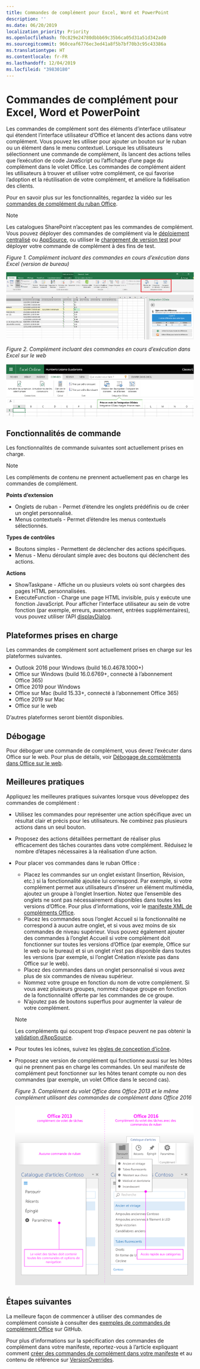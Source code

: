 ```yaml
---
title: Commandes de complément pour Excel, Word et PowerPoint
description: ''
ms.date: 06/20/2019
localization_priority: Priority
ms.openlocfilehash: f0c829e24780dbbb69c35b6ca05d31a51d342ad0
ms.sourcegitcommit: 960ceaf6776ec3ed41a8f5b7bf70b3c95c43386a
ms.translationtype: HT
ms.contentlocale: fr-FR
ms.lasthandoff: 12/04/2019
ms.locfileid: "39830180"
---
```

# <a name="add-in-commands-for-excel-word-and-powerpoint"></a>Commandes de complément pour Excel, Word et PowerPoint

Les commandes de complément sont des éléments d’interface utilisateur qui étendent l’interface utilisateur d’Office et lancent des actions dans votre complément. Vous pouvez les utiliser pour ajouter un bouton sur le ruban ou un élément dans le menu contextuel. Lorsque les utilisateurs sélectionnent une commande de complément, ils lancent des actions telles que l’exécution de code JavaScript ou l’affichage d’une page du complément dans le volet Office. Les commandes de complément aident les utilisateurs à trouver et utiliser votre complément, ce qui favorise l’adoption et la réutilisation de votre complément, et améliore la fidélisation des clients.

Pour en savoir plus sur les fonctionnalités, regardez la vidéo sur les [commandes de complément du ruban Office](https://channel9.msdn.com/events/Build/2016/P551).

> [!NOTE]
> Les catalogues SharePoint n’acceptent pas les commandes de complément. Vous pouvez déployer des commandes de complément via le [déploiement centralisé](../publish/centralized-deployment.md) ou [AppSource](/office/dev/store/submit-to-appsource-via-partner-center), ou utiliser le [chargement de version test](../testing/create-a-network-shared-folder-catalog-for-task-pane-and-content-add-ins.md) pour déployer votre commande de complément à des fins de test. 

*Figure 1. Complément incluant des commandes en cours d’exécution dans Excel (version de bureau)*

![Capture d’écran d’une commande de complément dans Excel](../images/add-in-commands-1.png)

*Figure 2. Complément incluant des commandes en cours d’exécution dans Excel sur le web*

![Capture d’écran d’une commande de complément dans Excel sur le web](../images/add-in-commands-2.png)

## <a name="command-capabilities"></a>Fonctionnalités de commande

Les fonctionnalités de commande suivantes sont actuellement prises en charge.

> [!NOTE]
> Les compléments de contenu ne prennent actuellement pas en charge les commandes de complément.

**Points d’extension**

- Onglets de ruban - Permet d’étendre les onglets prédéfinis ou de créer un onglet personnalisé.
- Menus contextuels - Permet d’étendre les menus contextuels sélectionnés.

**Types de contrôles**

- Boutons simples - Permettent de déclencher des actions spécifiques.
- Menus - Menu déroulant simple avec des boutons qui déclenchent des actions.

**Actions**

- ShowTaskpane - Affiche un ou plusieurs volets où sont chargées des pages HTML personnalisées.
- ExecuteFunction - Charge une page HTML invisible, puis y exécute une fonction JavaScript. Pour afficher l’interface utilisateur au sein de votre fonction (par exemple, erreurs, avancement, entrées supplémentaires), vous pouvez utiliser l’API [displayDialog](/javascript/api/office/office.ui).  

## <a name="supported-platforms"></a>Plateformes prises en charge

Les commandes de complément sont actuellement prises en charge sur les plateformes suivantes.

- Outlook 2016 pour Windows (build 16.0.4678.1000+)
- Office sur Windows (build 16.0.6769+, connecté à l’abonnement Office 365)
- Office 2019 pour Windows
- Office sur Mac (build 15.33+, connecté à l’abonnement Office 365)
- Office 2019 sur Mac
- Office sur le web

D’autres plateformes seront bientôt disponibles.

## <a name="debugging"></a>Débogage

Pour déboguer une commande de complément, vous devez l’exécuter dans Office sur le web. Pour plus de détails, voir [Débogage de compléments dans Office sur le web](../testing/debug-add-ins-in-office-online.md).

## <a name="best-practices"></a>Meilleures pratiques

Appliquez les meilleures pratiques suivantes lorsque vous développez des commandes de complément :

- Utilisez les commandes pour représenter une action spécifique avec un résultat clair et précis pour les utilisateurs. Ne combinez pas plusieurs actions dans un seul bouton.
- Proposez des actions détaillées permettant de réaliser plus efficacement des tâches courantes dans votre complément. Réduisez le nombre d’étapes nécessaires à la réalisation d’une action.
- Pour placer vos commandes dans le ruban Office :
    - Placez les commandes sur un onglet existant (Insertion, Révision, etc.) si la fonctionnalité ajoutée lui correspond. Par exemple, si votre complément permet aux utilisateurs d’insérer un élément multimédia, ajoutez un groupe à l’onglet Insertion. Notez que l’ensemble des onglets ne sont pas nécessairement disponibles dans toutes les versions d’Office. Pour plus d’informations, voir le [manifeste XML de compléments Office](../develop/add-in-manifests.md).
    - Placez les commandes sous l’onglet Accueil si la fonctionnalité ne correspond à aucun autre onglet, et si vous avez moins de six commandes de niveau supérieur. Vous pouvez également ajouter des commandes à l’onglet Accueil si votre complément doit fonctionner sur toutes les versions d’Office (par exemple, Office sur le web ou le bureau) et si un onglet n’est pas disponible dans toutes les versions (par exemple, si l’onglet Création n’existe pas dans Office sur le web).  
    - Placez des commandes dans un onglet personnalisé si vous avez plus de six commandes de niveau supérieur.
    - Nommez votre groupe en fonction du nom de votre complément. Si vous avez plusieurs groupes, nommez chaque groupe en fonction de la fonctionnalité offerte par les commandes de ce groupe.
    - N’ajoutez pas de boutons superflus pour augmenter la valeur de votre complément.

     > [!NOTE]
     > Les compléments qui occupent trop d’espace peuvent ne pas obtenir la [validation d’AppSource](/office/dev/store/validation-policies).

- Pour toutes les icônes, suivez les [règles de conception d’icône](add-in-icons.md).
- Proposez une version de complément qui fonctionne aussi sur les hôtes qui ne prennent pas en charge les commandes. Un seul manifeste de complément peut fonctionner sur les hôtes tenant compte ou non des commandes (par exemple, un volet Office dans le second cas).

   *Figure 3. Complément du volet Office dans Office 2013 et le même complément utilisant des commandes de complément dans Office 2016*

   ![Capture d’écran illustrant un complément du volet Office dans Office 2013 et le même complément utilisant des commandes de complément dans Office 2016](../images/office-task-pane-add-ins.png)


## <a name="next-steps"></a>Étapes suivantes

La meilleure façon de commencer à utiliser des commandes de complément consiste à consulter des [exemples de commandes de complément Office](https://github.com/OfficeDev/Office-Add-in-Commands-Samples/) sur GitHub.

Pour plus d’informations sur la spécification des commandes de complément dans votre manifeste, reportez-vous à l’article expliquant comment [créer des commandes de complément dans votre manifeste](../develop/create-addin-commands.md) et au contenu de référence sur [VersionOverrides](/office/dev/add-ins/reference/manifest/versionoverrides).
